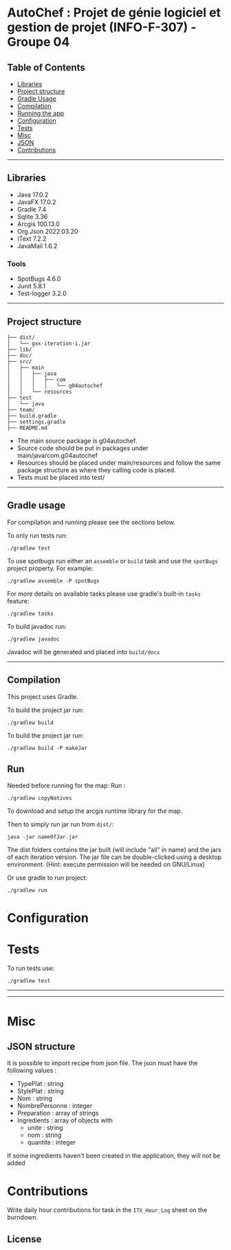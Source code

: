 # AutoChef : Projet de génie logiciel et gestion de projet (INFO-F-307) - Groupe 04


## Table of Contents
* [Libraries](#libraries)
* [Project structure](#project-structure)
* [Gradle Usage](#gradle-usage)
* [Compilation](#compilation)
* [Running the app](#run)
* [Configuration](#configuration)
* [Tests](#tests)
* [Misc](#misc)
* [JSON](#json-structure)
* [Contributions](#contributions)

---
## Libraries 

* Java 17.0.2
* JavaFX 17.0.2
* Gradle 7.4
* Sqlite 3.36
* Arcgis 100.13.0
* Org.Json 2022.03.20
* IText 7.2.2
* JavaMail 1.6.2

### Tools

* SpotBugs 4.6.0
* Junit 5.8.1
* Test-logger 3.2.0

---
## Project structure

```
├── dist/
│   └── gxx-iteration-i.jar
├── lib/
├── doc/
├── src/
│   ├── main
│   │   ├── java
│   │   │   ├── com
│   │   │   │   └── g04autochef
│   │   └── resources
├── test
│   └── java
├── team/
├── build.gradle
├── settings.gradle
├── README.md
```

* The main source package is g04autochef. 
* Source code should be put in packages under main/java/com.g04autochef
* Resources should be placed under main/resources and follow the same package structure as where they calling code is placed.
* Tests must be placed into test/

---
## Gradle usage
For compilation and running please see the sections below.

To only run tests run:
``` 
./gradlew test
```
To use spotbugs run either an `assemble` or `build` task and use the `spotBugs` project property.
For example:
``` 
./gradlew assemble -P spotBugs
``` 

For more details on available tasks please use gradle's built-in `tasks` feature:
``` 
./gradlew tasks
``` 

To build javadoc run:
``` 
./gradlew javadoc
``` 
Javadoc will be generated and placed into `build/docs`

---
## Compilation

This project uses Gradle.

To build the project jar run:
``` 
./gradlew build
```

To build the project jar run:
``` 
./gradlew build -P makeJar
```

## Run 
Needed before running for the map:
Run :
``` 
./gradlew copyNatives 
```
To download and setup the arcgis runtime library for the map.

Then to simply run jar run from `dist/`:
``` 
java -jar nameOfJar.jar
```
The dist folders contains the jar built (will include "all" in name) and the jars of each iteration version.
The jar file can be double-clicked using a desktop environment. (Hint: execute permission will be needed on GNU/Linux)

Or use gradle to run project:
``` 
./gradlew run
```

# Configuration 

# Tests
To run tests use:
``` 
./gradlew test
``` 

---
---
# Misc
## JSON structure
It is possible to import recipe from json file. The json must have the following values :
* TypePlat : string
* StylePlat : string
* Nom : string
* NombrePersonne : integer
* Preparation : array of strings
* Ingredients : array of objects with 
  * unite : string
  * nom : string
  * quantite : integer

If some ingredients haven't been created in the application, they will not be added

# Contributions

Write daily hour contributions for task in the `ITX_Hour_Log` sheet on the burndown.


## License
